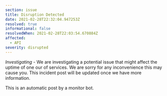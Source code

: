 ```yaml
---
section: issue
title: Disruption Detected
date: 2021-02-28T22:32:04.947253Z
resolved: true
informational: false
resolvedWhen: 2021-02-28T22:03:54.670884Z
affected:
  - API
severity: disrupted
---
```

*Investigating* - We are investigating a potential issue that might affect the uptime of one our of services. We are sorry for any inconvenience this may cause you. This incident post will be updated once we have more information.

This is an automatic post by a monitor bot.
        